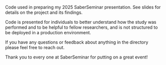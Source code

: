Code used in preparing my 2025 SaberSeminar presentation. See slides for details on the project and its findings.

Code is presented for individuals to better understand how the study was performed and to be helpful to fellow researchers, and is not structured to be deployed in a production environment.

If you have any questions or feedback about anything in the directory please feel free to reach out.

Thank you to every one at SaberSeminar for putting on a great event!
